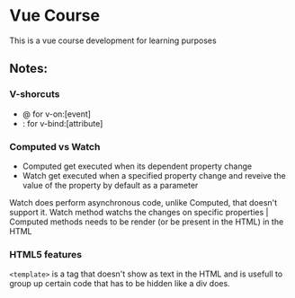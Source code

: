 # Vue Course

This is a vue course development for learning purposes

## Notes:
### V-shorcuts

* @ for v-on:[event]
* : for v-bind:[attribute]

### Computed vs Watch

* Computed get executed when its dependent property change
* Watch get executed when a specified property change and reveive the value of the property by default as a parameter

Watch does perform asynchronous code, unlike Computed, that doesn't support it.
Watch method watchs the changes on specific properties | Computed methods needs to be render (or be present in the HTML) in the HTML

### HTML5 features

`<template>` is a tag that doesn't show as text in the HTML and is usefull to group up certain code that has to be hidden like a div does.